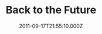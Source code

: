 ---
title: "Back to the Future"
year: 1985
date: 2011-09-17T21:55:10.000Z
permalink: /almanac/movies/2011-09-17-back-to-the-future/index.html
tmdbid: 105
---